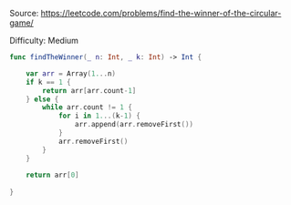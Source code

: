 Source: <https://leetcode.com/problems/find-the-winner-of-the-circular-game/>

Difficulty: Medium

```swift
func findTheWinner(_ n: Int, _ k: Int) -> Int {

    var arr = Array(1...n)
    if k == 1 {
        return arr[arr.count-1]
    } else {
        while arr.count != 1 {
            for i in 1...(k-1) {
                arr.append(arr.removeFirst())
            }
            arr.removeFirst()
        }
    }
    
    return arr[0]
    
}
```
